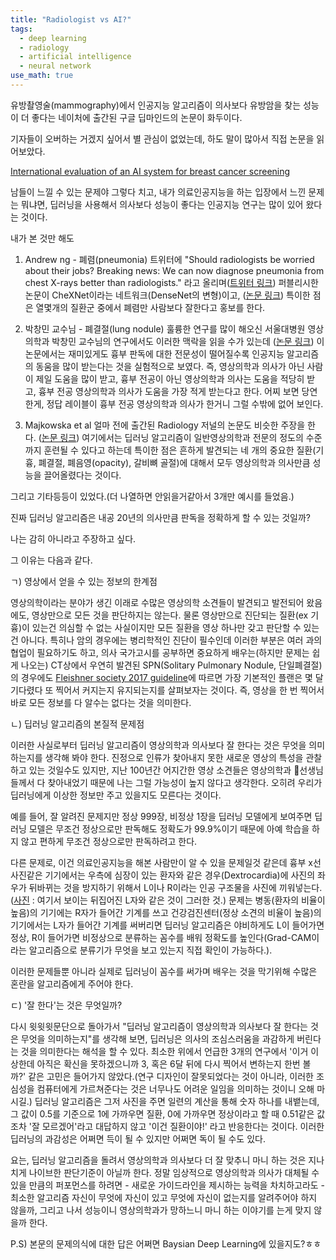 ```yaml
---
title: "Radiologist vs AI?"
tags:
  - deep learning
  - radiology
  - artificial intelligence
  - neural network
use_math: true
--- 
```


유방촬영술(mammography)에서 인공지능 알고리즘이 의사보다 유방암을 찾는 성능이 더 좋다는 네이처에 출간된 구글 딥마인드의 논문이 화두이다.

기자들이 오버하는 거겠지 싶어서 별 관심이 없었는데, 하도 말이 많아서 직접 논문을 읽어보았다.

[International evaluation of an AI system for breast cancer screening](https://www.nature.com/articles/s41586-019-1799-6)

남들이 느낄 수 있는 문제야 그렇다 치고, 내가 의료인공지능을 하는 입장에서 느낀 문제는 뭐냐면, 딥러닝을 사용해서 의사보다 성능이 좋다는 인공지능 연구는 많이 있어 왔다는 것이다.

내가 본 것만 해도

1. Andrew ng - 폐렴(pneumonia)
트위터에 "Should radiologists be worried about their jobs? Breaking news: We can now diagnose pneumonia from chest X-rays better than radiologists." 라고 올리며([트위터 링크](https://twitter.com/andrewyng/status/930938692310482944)) 퍼블리시한 논문이 CheXNet이라는 네트워크(DenseNet의 변형)이고, ([논문 링크](https://arxiv.org/abs/1711.05225)) 특이한 점은 열몇개의 질환군 중에서 폐렴만 사람보다 잘한다고 홍보를 한다.

2. 박창민 교수님 - 폐결절(lung nodule)
훌륭한 연구를 많이 해오신 서울대병원 영상의학과 박창민 교수님의 연구에서도 이러한 맥락을 읽을 수가 있는데 ([논문 링크](https://doi.org/10.1148/radiol.2018180237)) 이 논문에서는 재미있게도 흉부 판독에 대한 전문성이 떨어질수록 인공지능 알고리즘의 동움을 많이 받는다는 것을 실험적으로 보였다. 즉, 영상의학과 의사가 아닌 사람이 제일 도움을 많이 받고, 흉부 전공이 아닌 영상의학과 의사는 도움을 적당히 받고, 흉부 전공 영상의학과 의사가 도움을 가장 적게 받는다고 한다. 어찌 보면 당연한게, 정답 레이블이 흉부 전공 영상의학과 의사가 한거니 그럴 수밖에 없어 보인다.

3. Majkowska et al
얼마 전에 출간된 Radiology 저널의 논문도 비슷한 주장을 한다. ([논문 링크](https://doi.org/10.1148/radiol.2019191293)) 여기에서는 딥러닝 알고리즘이 일반영상의학과 전문의 정도의 수준까지 훈련될 수 있다고 하는데 특이한 점은 흔하게 발견되는 네 개의 중요한 질환(기흉, 폐결절, 폐음영(opacity), 갈비뼈 골절)에 대해서 모두 영상의학과 의사만큼 성능을 끌어올렸다는 것이다.

그리고 기타등등이 있었다.(더 나열하면 안읽을거같아서 3개만 예시를 들었음.)

진짜 딥러닝 알고리즘은 내공 20년의 의사만큼 판독을 정확하게 할 수 있는 것일까?

나는 감히 아니라고 주장하고 싶다.

그 이유는 다음과 같다.

ㄱ) 영상에서 얻을 수 있는 정보의 한계점

영상의학이라는 분야가 생긴 이래로 수많은 영상의학 소견들이 발견되고 발전되어 왔음에도, 영상만으로 모든 것을 판단하지는 않는다. 물론 영상만으로 진단되는 질환(ex 기흉)이 있는건 의심할 수 없는 사실이지만 모든 질환을 영상 하나만 갖고 판단할 수 있는건 아니다. 특히나 암의 경우에는 병리학적인 진단이 필수인데 이러한 부분은 여러 과의 협업이 필요하기도 하고, 의사 국가고시를 공부하면 중요하게 배우는(하지만 문제는 쉽게 나오는) CT상에서 우연히 발견된 SPN(Solitary Pulmonary Nodule, 단일폐결절)의 경우에도 [Fleishner society 2017 guideline](https://doi.org/10.1148/radiol.2017161659)에 따르면 가장 기본적인 플랜은 몇 달 기다렸다 또 찍어서 커지는지 유지되는지를 살펴보자는 것이다. 즉, 영상을 한 번 찍어서 바로 모든 정보를 다 알수는 없다는 것을 의미한다.

ㄴ) 딥러닝 알고리즘의 본질적 문제점

이러한 사실로부터 딥러닝 알고리즘이 영상의학과 의사보다 잘 한다는 것은 무엇을 의미하는지를 생각해 봐야 한다. 진정으로 인류가 찾아내지 못한 새로운 영상의 특성을 관찰하고 있는 것일수도 있지만, 지난 100년간 어지간한 영상 소견들은 영상의학과 선생님들께서 다 찾아내었기 때문에 나는 그럴 가능성이 높지 않다고 생각한다. 오히려 우리가 딥러닝에게 이상한 정보만 주고 있을지도 모른다는 것이다.

예를 들어, 잘 알려진 문제지만 정상 999장, 비정상 1장을 딥러닝 모델에게 보여주면 딥러닝 모델은 무조건 정상으로만 판독해도 정확도가 99.9%이기 때문에 아예 학습을 하지 않고 편하게 무조건 정상으로만 판독하려고 한다.

다른 문제로, 이건 의료인공지능을 해본 사람만이 알 수 있을 문제일것 같은데 흉부 x선 사진같은 기기에서는 우측에 심장이 있는 환자와 같은 경우(Dextrocardia)에 사진의 좌우가 뒤바뀌는 것을 방지하기 위해서 L이나 R이라는 인공 구조물을 사진에 끼워넣는다.([사진](https://en.wikipedia.org/wiki/Chest_radiograph#/media/File:Implantable_cardioverter_defibrillator_chest_X-ray.jpg) : 여기서 보이는 뒤집어진 L자와 같은 것이 그러한 것.) 문제는 병동(환자의 비율이 높음)의 기기에는 R자가 들어간 기계를 쓰고 건강검진센터(정상 소견의 비율이 높음)의 기기에서는 L자가 들어간 기계를 써버리면 딥러닝 알고리즘은 야비하게도 L이 들어가면 정상, R이 들어가면 비정상으로 분류하는 꼼수를 배워 정확도를 높인다(Grad-CAM이라는 알고리즘으로 분류기가 무엇을 보고 있는지 직접 확인이 가능하다.). 

이러한 문제들뿐 아니라 실제로 딥러닝이 꼼수를 써가며 배우는 것을 막기위해 수많은 혼란을 알고리즘에게 주어야 한다.

ㄷ) '잘 한다'는 것은 무엇일까?

다시 윗윗윗문단으로 돌아가서 "딥러닝 알고리즘이 영상의학과 의사보다 잘 한다는 것은 무엇을 의미하는지"를 생각해 보면, 딥러닝은 의사의 조심스러움을 과감하게 버린다는 것을 의미한다는 해석을 할 수 있다. 최소한 위에서 언급한 3개의 연구에서 '이거 이상한데 아직은 확신을 못하겠으니까 3, 혹은 6달 뒤에 다시 찍어서 변하는지 한번 볼까?' 같은 고민은 들어가지 않았다.(연구 디자인이 잘못되었다는 것이 아니라, 이러한 조심성을 컴퓨터에게 가르쳐준다는 것은 너무나도 어려운 일임을 의미하는 것이니 오해 마시길.) 딥러닝 알고리즘은 그저 사진을 주면 일련의 계산을 통해 숫자 하나를 내뱉는데, 그 값이 0.5를 기준으로 1에 가까우면 질환, 0에 가까우면 정상이라고 할 때 0.51같은 값조차 '잘 모르겠어'라고 대답하지 않고 '이건 질환이야!' 라고 반응한다는 것이다. 이러한 딥러닝의 과감성은 어쩌면 득이 될 수 있지만 어쩌면 독이 될 수도 있다.

요는, 딥러닝 알고리즘을 돌려서 영상의학과 의사보다 더 잘 맞추니 마니 하는 것은 지나치게 나이브한 판단기준이 아닐까 한다. 정말 임상적으로 영상의학과 의사가 대체될 수 있을 만큼의 퍼포먼스를 하려면 - 새로운 가이드라인을 제시하는 능력을 차치하고라도 - 최소한 알고리즘 자신이 무엇에 자신이 있고 무엇에 자신이 없는지를 알려주어야 하지 않을까, 그리고 나서 성능이니 영상의학과가 망하느니 마니 하는 이야기를 는게 맞지 않을까 한다.

P.S) 본문의 문제의식에 대한 답은 어쩌면 Baysian Deep Learning에 있을지도?ㅎㅎ
